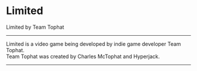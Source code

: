# Limited
Limited by Team Tophat
___

Limited is a video game being developed by indie game developer Team Tophat.  
Team Tophat was created by Charles McTophat and Hyperjack.
___
